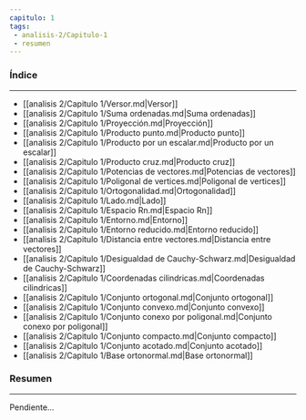 ```yaml
---
capitulo: 1
tags: 
 - analisis-2/Capitulo-1
 - resumen
---
```

### Índice
---
 * [[analisis 2/Capitulo 1/Versor.md|Versor]]
 * [[analisis 2/Capitulo 1/Suma ordenadas.md|Suma ordenadas]]
 * [[analisis 2/Capitulo 1/Proyección.md|Proyección]]
 * [[analisis 2/Capitulo 1/Producto punto.md|Producto punto]]
 * [[analisis 2/Capitulo 1/Producto por un escalar.md|Producto por un escalar]]
 * [[analisis 2/Capitulo 1/Producto cruz.md|Producto cruz]]
 * [[analisis 2/Capitulo 1/Potencias de vectores.md|Potencias de vectores]]
 * [[analisis 2/Capitulo 1/Poligonal de vertices.md|Poligonal de vertices]]
 * [[analisis 2/Capitulo 1/Ortogonalidad.md|Ortogonalidad]]
 * [[analisis 2/Capitulo 1/Lado.md|Lado]]
 * [[analisis 2/Capitulo 1/Espacio Rn.md|Espacio Rn]]
 * [[analisis 2/Capitulo 1/Entorno.md|Entorno]]
 * [[analisis 2/Capitulo 1/Entorno reducido.md|Entorno reducido]]
 * [[analisis 2/Capitulo 1/Distancia entre vectores.md|Distancia entre vectores]]
 * [[analisis 2/Capitulo 1/Desigualdad de Cauchy-Schwarz.md|Desigualdad de Cauchy-Schwarz]]
 * [[analisis 2/Capitulo 1/Coordenadas cilindricas.md|Coordenadas cilindricas]]
 * [[analisis 2/Capitulo 1/Conjunto ortogonal.md|Conjunto ortogonal]]
 * [[analisis 2/Capitulo 1/Conjunto convexo.md|Conjunto convexo]]
 * [[analisis 2/Capitulo 1/Conjunto conexo por poligonal.md|Conjunto conexo por poligonal]]
 * [[analisis 2/Capitulo 1/Conjunto compacto.md|Conjunto compacto]]
 * [[analisis 2/Capitulo 1/Conjunto acotado.md|Conjunto acotado]]
 * [[analisis 2/Capitulo 1/Base ortonormal.md|Base ortonormal]]

### Resumen
---
Pendiente...